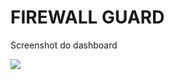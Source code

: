 <h1>FIREWALL GUARD</h1>
<p>Screenshot do dashboard</p>
<img src="https://github.com/elizot/firewall-guard-pdw/blob/master/screenshots/dashboard.PNG?raw=true">


